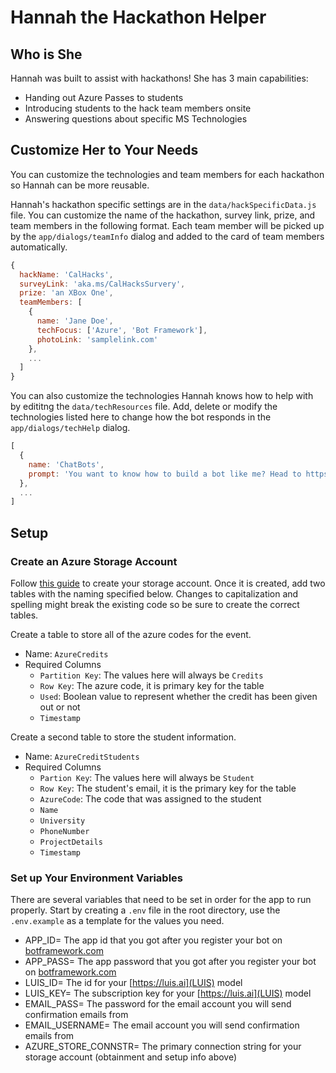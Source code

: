 # Hannah the Hackathon Helper

## Who is She
Hannah was built to assist with hackathons! She has 3 main capabilities:
- Handing out Azure Passes to students
- Introducing students to the hack team members onsite
- Answering questions about specific MS Technologies

## Customize Her to Your Needs
You can customize the technologies and team members for each hackathon so Hannah can be more reusable. 

Hannah's hackathon specific settings are in the `data/hackSpecificData.js` file. You can customize the name of the hackathon, survey link, prize, and team members in the following format. Each team member will be picked up by the `app/dialogs/teamInfo` dialog and added to the card of team members automatically.

```javascript
{
  hackName: 'CalHacks',
  surveyLink: 'aka.ms/CalHacksSurvery',
  prize: 'an XBox One',
  teamMembers: [
    {
      name: 'Jane Doe',
      techFocus: ['Azure', 'Bot Framework'],
      photoLink: 'samplelink.com'
    },
    ...
  ]
}
```

You can also customize the technologies Hannah knows how to help with by edititng the `data/techResources` file. Add, delete or modify the technologies listed here to change how the bot responds in the `app/dialogs/techHelp` dialog.

```javascript
[
  {
    name: 'ChatBots',
    prompt: 'You want to know how to build a bot like me? Head to https://docs.botframework.com/en-us/. You can also head to booth where various team members can help you!'
  },
  ...
]
```

## Setup

### Create an Azure Storage Account
Follow [this guide](https://docs.microsoft.com/en-us/azure/storage/common/storage-create-storage-account) to create your storage account. Once it is created, add two tables with the naming specified below. Changes to capitalization and spelling might break the existing code so be sure to create the correct tables.

Create a table to store all of the azure codes for the event. 
- Name: `AzureCredits`
- Required Columns
    - `Partition Key`: The values here will always be `Credits`
    - `Row Key`: The azure code, it is primary key for the table
    - `Used`: Boolean value to represent whether the credit has been given out or not
    - `Timestamp`

Create a second table to store the student information.
- Name: `AzureCreditStudents`
- Required Columns
    - `Partion Key`: The values here will always be `Student`
    - `Row Key`: The student's email, it is the primary key for the table
    - `AzureCode`: The code that was assigned to the student
    - `Name`
    - `University`
    - `PhoneNumber`
    - `ProjectDetails`
    - `Timestamp`

### Set up Your Environment Variables
There are several variables that need to be set in order for the app to run properly. Start by creating a `.env` file in the root directory, use the `.env.example` as a template for the values you need.

- APP_ID= The app id that you got after you register your bot on [botframework.com](https://botframework.com)
- APP_PASS= The app password that you got after you register your bot on [botframework.com](https://botframework.com)
- LUIS_ID= The id for your [https://luis.ai](LUIS) model
- LUIS_KEY= The subscription key for your [https://luis.ai](LUIS) model
- EMAIL_PASS= The password for the email account you will send confirmation emails from
- EMAIL_USERNAME= The email account you will send confirmation emails from
- AZURE_STORE_CONNSTR= The primary connection string for your storage account (obtainment and setup info above)

